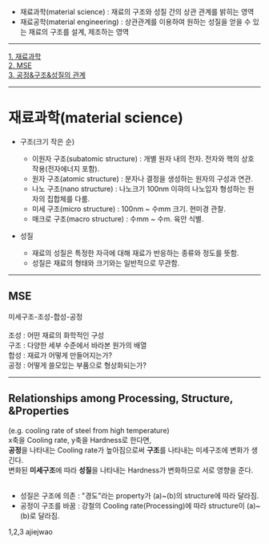 - 재료과학(material science) : 재료의 구조와 성질 간의 상관 관계를 밝히는 영역
- 재료공학(material engineering) : 상관관계를 이용하여 원하는 성질을 얻을 수 있는 재료의 구조를 설계, 제조하는 영역
___
[1. 재료과학](#재료과학(material_science))<br>
[2. MSE](#MSE)<br>
[3. 공정&구조&성질의 관계](#Relationships_among_Processing,_Structure,_&Properties)
___
# 재료과학(material science)
- 구조(크기 작은 순)
  - 이원자 구조(subatomic structure) : 개별 원자 내의 전자. 전자와 핵의 상호작용(전자에너지 포함).
  - 원자 구조(atomic structure) : 분자나 결정을 생성하는 원자의 구성과 연관.
  - 나노 구조(nano structure) : 나노크기 100nm 이햐의 나노입자 형성하는 원자의 집합체를 다룸.
  - 미세 구조(micro structure) : 100nm ~ 수mm 크기. 현미경 관찰.
  - 매크로 구조(macro structure) : 수mm ~ 수m. 육안 식별.

- 성질
  - 재료의 성질은 특정한 자극에 대해 재료가 반응하는 종류와 정도를 뜻함.
  - 성질은 재료의 형태와 크기와는 일반적으로 무관함.

___
## MSE
미세구조-조성-합성-공정<br>
<br>
조성 : 어떤 재료의 화학적인 구성<br>
구조 : 다양한 세부 수준에서 바라본 원가의 배열<br>
합성 : 재료가 어떻게 만들어지는가?<br>
공정 : 어떻게 쓸모있는 부품으로 형상화되는가?<br>
___
## Relationships among Processing, Structure, &Properties
 (e.g. cooling rate of steel from high temperature)<br>
 x축을 Cooling rate, y축을 Hardness로 한다면,<br>
 **공정**을 나타내는 Cooling rate가 높아짐으로써 **구조**를 나타내는 미세구조에 변화가 생긴다.<br>
 변화된 **미세구조**에 따라 **성질**을 나타내는 Hardness가 변화하므로 서로 영향을 준다.<br>
 <br>
 - 성질은 구조에 의존 : "경도"라는 property가 (a)~(b)의 structure에 따라 달라짐.
 - 공정이 구조를 바꿈 : 강철의 Cooling rate(Processing)에 따라 structure이 (a)~(b)로 달라짐.
  
  1,2,3
  ajiejwao

